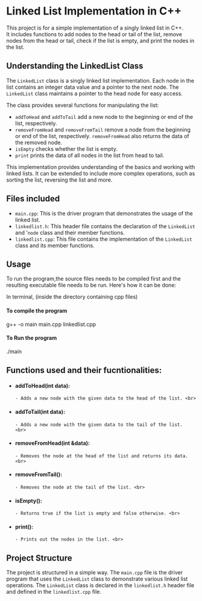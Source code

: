 # Linked List Implementation in C++

<p>This project is for a simple implementation of a singly linked list in C++. <br>
It includes functions to add nodes to the head or tail of the list, remove nodes from the head or tail, check if the list is empty, and print the nodes in the list.
</p>

##  Understanding the LinkedList Class

The `LinkedList` class is a singly linked list implementation. Each node in the list contains an integer data value and a pointer to the next node. The `LinkedList` class maintains a pointer to the head node for easy access.

The class provides several functions for manipulating the list:

- `addToHead` and `addToTail` add a new node to the beginning or end of the list, respectively.
- `removeFromHead` and `removeFromTail` remove a node from the beginning or end of the list, respectively. `removeFromHead` also returns the data of the removed node.
- `isEmpty` checks whether the list is empty.
- `print` prints the data of all nodes in the list from head to tail.

This implementation provides understanding of the basics and working with linked lists. It can be extended to include more complex operations, such as sorting the list, reversing the list and more.

## Files included
- `main.cpp`: This is the driver program that demonstrates the usage of the linked list.
- `linkedlist.h`: This header file contains the declaration of the `LinkedList` and '`node` class and their member functions.
- `linkedlist.cpp`: This file contains the implementation of the `LinkedList` class and its member functions.

## Usage

To run the program,the source files needs to be compiled first and the resulting executable file needs to be run. Here's how it can be done:

In terminal, (inside the directory containing cpp files)

#### To compile the program
g++ -o main main.cpp linkedlist.cpp

#### To Run the program
./main

## Functions used and their fucntionalities:

- #### addToHead(int data):<br>
      - Adds a new node with the given data to the head of the list. <br>
- #### addToTail(int data):<br>
      - Adds a new node with the given data to the tail of the list.  <br>
- #### removeFromHead(int &data):<br>
      - Removes the node at the head of the list and returns its data. <br>
- #### removeFromTail(): <br>
      - Removes the node at the tail of the list. <br>
- #### isEmpty():<br> 
      - Returns true if the list is empty and false otherwise. <br>
- #### print(): <br>
      - Prints out the nodes in the list. <br>

##  Project Structure

The project is structured in a simple way. The `main.cpp` file is the driver program that uses the `LinkedList` class to demonstrate various linked list operations. The `LinkedList` class is declared in the `linkedlist.h` header file and defined in the `linkedlist.cpp` file.

